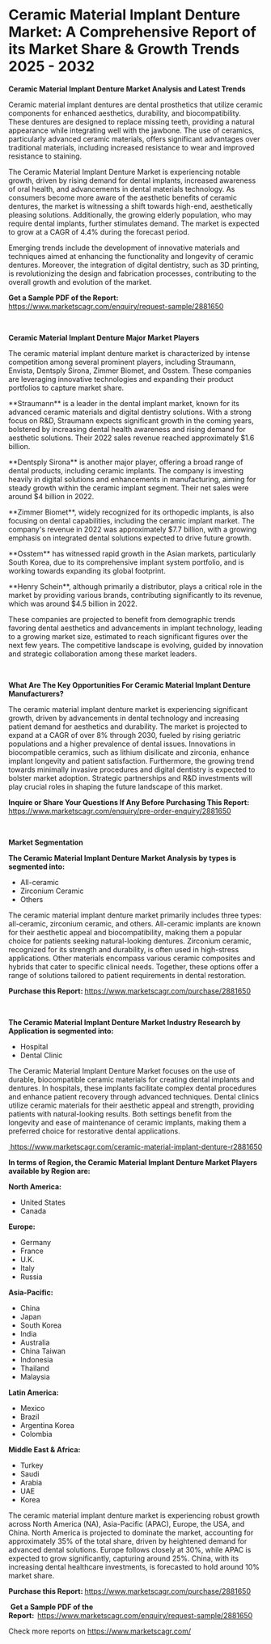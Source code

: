 <p><h1>Ceramic Material Implant Denture Market: A Comprehensive Report of its Market Share & Growth Trends 2025 - 2032</h1></p><p><strong>Ceramic Material Implant Denture Market Analysis and Latest Trends</strong></p>
<p><p>Ceramic material implant dentures are dental prosthetics that utilize ceramic components for enhanced aesthetics, durability, and biocompatibility. These dentures are designed to replace missing teeth, providing a natural appearance while integrating well with the jawbone. The use of ceramics, particularly advanced ceramic materials, offers significant advantages over traditional materials, including increased resistance to wear and improved resistance to staining.</p><p>The Ceramic Material Implant Denture Market is experiencing notable growth, driven by rising demand for dental implants, increased awareness of oral health, and advancements in dental materials technology. As consumers become more aware of the aesthetic benefits of ceramic dentures, the market is witnessing a shift towards high-end, aesthetically pleasing solutions. Additionally, the growing elderly population, who may require dental implants, further stimulates demand. The market is expected to grow at a CAGR of 4.4% during the forecast period. </p><p>Emerging trends include the development of innovative materials and techniques aimed at enhancing the functionality and longevity of ceramic dentures. Moreover, the integration of digital dentistry, such as 3D printing, is revolutionizing the design and fabrication processes, contributing to the overall growth and evolution of the market.</p></p>
<p><strong>Get a Sample PDF of the Report:&nbsp;</strong> <a href="https://www.marketscagr.com/enquiry/request-sample/2881650?utm_campaign=2635&utm_medium=2&utm_source=Github&utm_content=ia&utm_term=12032025&utm_id=ceramic-material-implant-denture">https://www.marketscagr.com/enquiry/request-sample/2881650</a></p>
<p>&nbsp;</p>
<p><strong>Ceramic Material Implant Denture Major Market Players</strong></p>
<p><p>The ceramic material implant denture market is characterized by intense competition among several prominent players, including Straumann, Envista, Dentsply Sirona, Zimmer Biomet, and Osstem. These companies are leveraging innovative technologies and expanding their product portfolios to capture market share.</p><p>**Straumann** is a leader in the dental implant market, known for its advanced ceramic materials and digital dentistry solutions. With a strong focus on R&D, Straumann expects significant growth in the coming years, bolstered by increasing dental health awareness and rising demand for aesthetic solutions. Their 2022 sales revenue reached approximately $1.6 billion.</p><p>**Dentsply Sirona** is another major player, offering a broad range of dental products, including ceramic implants. The company is investing heavily in digital solutions and enhancements in manufacturing, aiming for steady growth within the ceramic implant segment. Their net sales were around $4 billion in 2022.</p><p>**Zimmer Biomet**, widely recognized for its orthopedic implants, is also focusing on dental capabilities, including the ceramic implant market. The company's revenue in 2022 was approximately $7.7 billion, with a growing emphasis on integrated dental solutions expected to drive future growth.</p><p>**Osstem** has witnessed rapid growth in the Asian markets, particularly South Korea, due to its comprehensive implant system portfolio, and is working towards expanding its global footprint. </p><p>**Henry Schein**, although primarily a distributor, plays a critical role in the market by providing various brands, contributing significantly to its revenue, which was around $4.5 billion in 2022.</p><p>These companies are projected to benefit from demographic trends favoring dental aesthetics and advancements in implant technology, leading to a growing market size, estimated to reach significant figures over the next few years. The competitive landscape is evolving, guided by innovation and strategic collaboration among these market leaders.</p></p>
<p>&nbsp;</p>
<p><strong>What Are The Key Opportunities For Ceramic Material Implant Denture Manufacturers?</strong></p>
<p><p>The ceramic material implant denture market is experiencing significant growth, driven by advancements in dental technology and increasing patient demand for aesthetics and durability. The market is projected to expand at a CAGR of over 8% through 2030, fueled by rising geriatric populations and a higher prevalence of dental issues. Innovations in biocompatible ceramics, such as lithium disilicate and zirconia, enhance implant longevity and patient satisfaction. Furthermore, the growing trend towards minimally invasive procedures and digital dentistry is expected to bolster market adoption. Strategic partnerships and R&D investments will play crucial roles in shaping the future landscape of this market.</p></p>
<p><strong>Inquire or Share Your Questions If Any Before Purchasing This Report:</strong> <a href="https://www.marketscagr.com/enquiry/pre-order-enquiry/2881650?utm_campaign=2635&utm_medium=2&utm_source=Github&utm_content=ia&utm_term=12032025&utm_id=ceramic-material-implant-denture">https://www.marketscagr.com/enquiry/pre-order-enquiry/2881650</a></p>
<p>&nbsp;</p>
<p><strong>Market Segmentation</strong></p>
<p><strong>The Ceramic Material Implant Denture Market Analysis by types is segmented into:</strong></p>
<p><ul><li> All-ceramic</li><li>Zirconium Ceramic</li><li>Others </li></ul></p>
<p><p>The ceramic material implant denture market primarily includes three types: all-ceramic, zirconium ceramic, and others. All-ceramic implants are known for their aesthetic appeal and biocompatibility, making them a popular choice for patients seeking natural-looking dentures. Zirconium ceramic, recognized for its strength and durability, is often used in high-stress applications. Other materials encompass various ceramic composites and hybrids that cater to specific clinical needs. Together, these options offer a range of solutions tailored to patient requirements in dental restoration.</p></p>
<p><strong>Purchase this Report:&nbsp;</strong><a href="https://www.marketscagr.com/purchase/2881650?utm_campaign=2635&utm_medium=2&utm_source=Github&utm_content=ia&utm_term=12032025&utm_id=ceramic-material-implant-denture">https://www.marketscagr.com/purchase/2881650</a></p>
<p>&nbsp;</p>
<p><strong>The Ceramic Material Implant Denture Market Industry Research by Application is segmented into:</strong></p>
<p><ul><li> Hospital</li><li>Dental Clinic </li></ul></p>
<p><p>The Ceramic Material Implant Denture Market focuses on the use of durable, biocompatible ceramic materials for creating dental implants and dentures. In hospitals, these implants facilitate complex dental procedures and enhance patient recovery through advanced techniques. Dental clinics utilize ceramic materials for their aesthetic appeal and strength, providing patients with natural-looking results. Both settings benefit from the longevity and ease of maintenance of ceramic implants, making them a preferred choice for restorative dental applications.</p></p>
<p><a href="https://www.marketscagr.com/ceramic-material-implant-denture-r2881650?utm_campaign=2635&utm_medium=2&utm_source=Github&utm_content=ia&utm_term=12032025&utm_id=ceramic-material-implant-denture">&nbsp;https://www.marketscagr.com/ceramic-material-implant-denture-r2881650</a></p>
<p><strong>In terms of Region, the Ceramic Material Implant Denture Market Players available by Region are:</strong></p>
<p>
    <p> <strong> North America: </strong>
        <ul>
            <li>United States</li>
            <li>Canada</li>
        </ul>
        </p> 
    <p> <strong> Europe: </strong>
        <ul>
            <li>Germany</li>
            <li>France</li>
            <li>U.K.</li>
            <li>Italy</li>
            <li>Russia</li>
        </ul>
        </p> 
    <p> <strong> Asia-Pacific: </strong>
        <ul>
            <li>China</li>
            <li>Japan</li>
            <li>South Korea</li>
            <li>India</li>
            <li>Australia</li>
            <li>China Taiwan</li>
            <li>Indonesia</li>
            <li>Thailand</li>
            <li>Malaysia</li>
        </ul>
        </p> 
    <p> <strong> Latin America: </strong>
        <ul>
            <li>Mexico</li>
            <li>Brazil</li>
            <li>Argentina Korea</li>
            <li>Colombia</li>
        </ul>
        </p> 
    <p> <strong> Middle East & Africa: </strong>
        <ul>
            <li>Turkey</li>
            <li>Saudi</li>
            <li>Arabia</li>
            <li>UAE</li>
            <li>Korea</li>
        </ul>
    </p>
    </p>
<p><p>The ceramic material implant denture market is experiencing robust growth across North America (NA), Asia-Pacific (APAC), Europe, the USA, and China. North America is projected to dominate the market, accounting for approximately 35% of the total share, driven by heightened demand for advanced dental solutions. Europe follows closely at 30%, while APAC is expected to grow significantly, capturing around 25%. China, with its increasing dental healthcare investments, is forecasted to hold around 10% market share.</p></p>
<p><strong>Purchase this Report: </strong><a href="https://www.marketscagr.com/purchase/2881650?utm_campaign=2635&utm_medium=2&utm_source=Github&utm_content=ia&utm_term=12032025&utm_id=ceramic-material-implant-denture">https://www.marketscagr.com/purchase/2881650</a></p>
<p>&nbsp;<strong>Get a Sample PDF of the Report:&nbsp;&nbsp;</strong><a href="https://www.marketscagr.com/enquiry/request-sample/2881650?utm_campaign=2635&utm_medium=2&utm_source=Github&utm_content=ia&utm_term=12032025&utm_id=ceramic-material-implant-denture">https://www.marketscagr.com/enquiry/request-sample/2881650</a></p>
<p><strong></strong></p>
<p>Check more reports on <a href="https://www.marketscagr.com/?utm_campaign=2635&utm_medium=2&utm_source=Github&utm_content=ia&utm_term=12032025&utm_id=ceramic-material-implant-denture">https://www.marketscagr.com/</a></p>
